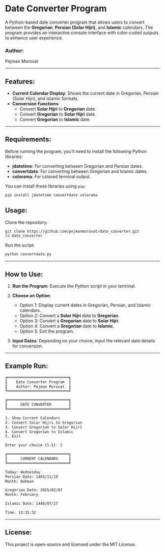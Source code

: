 # Date Converter Program

A Python-based date converter program that allows users to convert between the **Gregorian**, **Persian (Solar Hijri)**, and **Islamic** calendars. The program provides an interactive console interface with color-coded outputs to enhance user experience.

### Author:
Pejman Morovat

---

## Features:

- **Current Calendar Display**: Shows the current date in Gregorian, Persian (Solar Hijri), and Islamic formats.
- **Conversion Functions**:
  - Convert **Solar Hijri** to **Gregorian** date.
  - Convert **Gregorian** to **Solar Hijri** date.
  - Convert **Gregorian** to **Islamic** date.

---

## Requirements:

Before running the program, you’ll need to install the following Python libraries:

- **jdatetime**: For converting between Gregorian and Persian dates.
- **convertdate**: For converting between Gregorian and Islamic dates.
- **colorama**: For colored terminal output.

You can install these libraries using `pip`:

```bash
pip install jdatetime convertdate colorama
```
## Usage:

Clone the repository:
```bash
git clone https://github.com/pejmanmorovat/date_converter.git
cd date_converter
```
Run the script:
```bash
python convertdate.py
```
---

## How to Use:

1. **Run the Program**: Execute the Python script in your terminal.
   
2. **Choose an Option**: 
    - Option 1: Display current dates in Gregorian, Persian, and Islamic calendars.
    - Option 2: Convert a **Solar Hijri** date to **Gregorian**.
    - Option 3: Convert a **Gregorian** date to **Solar Hijri**.
    - Option 4: Convert a **Gregorian** date to **Islamic**.
    - Option 5: Exit the program.

3. **Input Dates**: Depending on your choice, input the relevant date details for conversion.

---

## Example Run:

```bash
╔════════════════════════════╗
║    Date Converter Program  ║
║    Author: Pejman Morovat  ║
╚════════════════════════════╝

╔════════════════════════════╗
║      DATE CONVERTER        ║
╚════════════════════════════╝

1. Show Current Calendars
2. Convert Solar Hijri to Gregorian
3. Convert Gregorian to Solar Hijri
4. Convert Gregorian to Islamic
5. Exit

Enter your choice (1-5): 1

╔════════════════════════════╗
║      CURRENT CALENDARS     ║
╚════════════════════════════╝

Today: Wednesday
Persian Date: 1403/11/19
Month: Bahman

Gregorian Date: 2025/02/07
Month: February

Islamic Date: 1446/07/27

Time: 13:15:32
```

---

## License:

This project is open-source and licensed under the MIT License.
